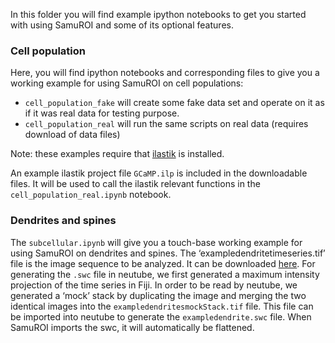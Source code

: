 
In this folder you will find example ipython notebooks to get you started with using SamuROI and some of its optional features.

### Cell population
Here, you will find ipython notebooks and corresponding files to give you a working example for using SamuROI on cell populations:
* `cell_population_fake` will create some fake data set and operate on it as if it was real data for testing purpose.
* `cell_population_real` will run the same scripts on real data (requires download of data files)

Note: these examples require that [ilastik](http://ilastik.org/download.html) is installed.

An example ilastik project file `GCaMP.ilp` is included in the downloadable files. It will be used to call the ilastik relevant functions in the `cell_population_real.ipynb` notebook.

### Dendrites and spines
The `subcellular.ipynb` will give you a touch-base working example for using SamuROI on dendrites and spines. The ‘exampledendritetimeseries.tif’ file is the image sequence to be analyzed. It can be downloaded [here](www.todo-fixme-add-download.foo).
For generating the `.swc` file in neutube, we first generated a maximum intensity projection of the time series in Fiji. In order to be read by neutube, we generated a ‘mock’ stack by duplicating the image and merging the two identical images into the `exampledendritesmockStack.tif` file. This file can be imported into neutube to generate the `exampledendrite.swc` file. When SamuROI imports the swc, it will automatically be flattened.



